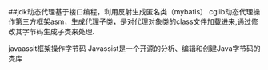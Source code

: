 ##jdk动态代理基于接口编程，利用反射生成匿名类（mybatis）
cglib动态代理操作第三方框架asm，生成代理子类，是对代理对象类的class文件加载进来,通过修改其字节码生成子类来处理.

javaassit框架操作字节码
Javassist是一个开源的分析、编辑和创建Java字节码的类库